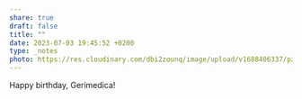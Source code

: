 ```yaml
---
share: true
draft: false
title: ""
date: 2023-07-03 19:45:52 +0200
type: _notes
photo: https://res.cloudinary.com/dbi2zounq/image/upload/v1688406337/pzi7szrsosqi6enwvty3.jpg
---
```


Happy birthday, Gerimedica!
